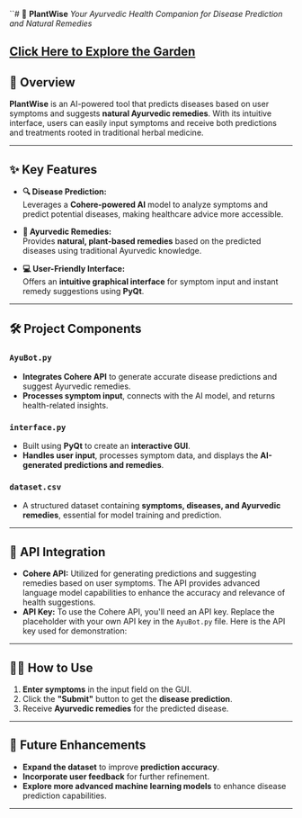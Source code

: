 ``# 🌿 **PlantWise** 
*Your Ayurvedic Health Companion for Disease Prediction and Natural Remedies*

[Click Here to Explore the Garden](https://sites.google.com/view/plantwise/vitrual-garden?authuser=0)  
---

## 🌟 **Overview** 
**PlantWise** is an AI-powered tool that predicts diseases based on user symptoms and suggests **natural Ayurvedic remedies**. With its intuitive interface, users can easily input symptoms and receive both predictions and treatments rooted in traditional herbal medicine.

---

## ✨ **Key Features** 

- **🔍 Disease Prediction:**  
   Leverages a **Cohere-powered AI** model to analyze symptoms and predict potential diseases, making healthcare advice more accessible.  

- **🌱 Ayurvedic Remedies:**  
   Provides **natural, plant-based remedies** based on the predicted diseases using traditional Ayurvedic knowledge.

- **💻 User-Friendly Interface:**  
   Offers an **intuitive graphical interface** for symptom input and instant remedy suggestions using **PyQt**.

---

## 🛠 **Project Components** 

### `AyuBot.py`
- **Integrates Cohere API** to generate accurate disease predictions and suggest Ayurvedic remedies.
- **Processes symptom input**, connects with the AI model, and returns health-related insights.

### `interface.py`

-   Built using **PyQt** to create an **interactive GUI**.
-   **Handles user input**, processes symptom data, and displays the **AI-generated predictions and remedies**.

### `dataset.csv`

-   A structured dataset containing **symptoms, diseases, and Ayurvedic remedies**, essential for model training and prediction.

----------

## 📡 **API Integration**

-   **Cohere API:** Utilized for generating predictions and suggesting remedies based on user symptoms. The API provides advanced language model capabilities to enhance the accuracy and relevance of health suggestions.
-   **API Key:** To use the Cohere API, you'll need an API key. Replace the placeholder with your own API key in the `AyuBot.py` file. Here is the API key used for demonstration:
----------

## 🧑‍💻 **How to Use**

1.  **Enter symptoms** in the input field on the GUI.
2.  Click the **"Submit"** button to get the **disease prediction**.
3.  Receive **Ayurvedic remedies** for the predicted disease.

----------

## 🚀 **Future Enhancements**

-   **Expand the dataset** to improve **prediction accuracy**.
-   **Incorporate user feedback** for further refinement.
-   **Explore more advanced machine learning models** to enhance disease prediction capabilities.

----------

